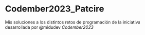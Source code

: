 # Codember2023_Patcire

Mis soluciones a los distintos retos de programación de la iniciativa desarrollada por @midudev *Codember2023*
